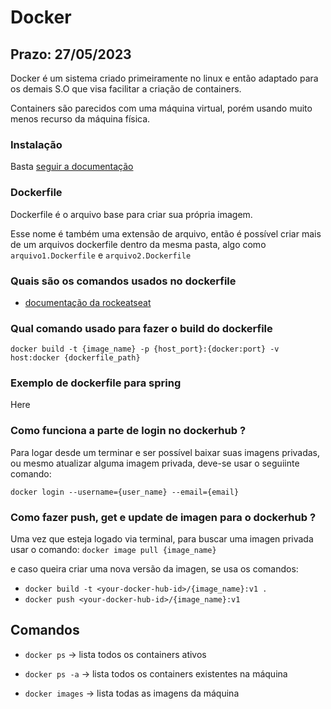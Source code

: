 # Docker
## Prazo: 27/05/2023

Docker é um sistema criado primeiramente no linux e então adaptado para os demais S.O que visa facilitar a criação de containers. 

Containers são parecidos com uma máquina virtual, porém usando muito menos recurso da máquina física. 


### Instalação
Basta [seguir a documentação](https://docs.docker.com/desktop/install/windows-install/)


### Dockerfile
Dockerfile é o arquivo base para criar sua própria imagem.

Esse nome é também uma extensão de arquivo, então é possível criar mais de um arquivos dockerfile dentro da mesma pasta, algo como `arquivo1.Dockerfile` e `arquivo2.Dockerfile`


### Quais são os comandos usados no dockerfile

- [documentação da rockeatseat](https://blog.rocketseat.com.br/dockerfile-principais-comandos-para-criar-a-receita-da-imagem/)


### Qual comando usado para fazer o build do dockerfile
`docker build -t {image_name} -p {host_port}:{docker:port} -v host:docker {dockerfile_path}`



### Exemplo de dockerfile para spring
Here

### Como funciona a parte de login no dockerhub ? 
Para logar desde um terminar e ser possível baixar suas imagens privadas, ou mesmo atualizar alguma imagem privada, deve-se usar o seguiinte comando:

```docker login --username={user_name} --email={email}```

### Como fazer push, get e update de imagen para o dockerhub ?
Uma vez que esteja logado via terminal, para buscar uma imagen privada usar o comando:
`docker image pull {image_name}`

e caso queira criar uma nova versão da imagen, se usa os comandos:
* `docker build -t <your-docker-hub-id>/{image_name}:v1 .`
* `docker push <your-docker-hub-id>/{image_name}:v1`






## Comandos

* `docker ps` -> lista todos os containers ativos
* `docker ps -a` -> lista todos os containers existentes na máquina

* `docker images` -> lista todas as imagens da máquina